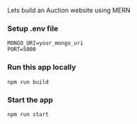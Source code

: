Lets build an Auction website using MERN


### Setup .env file

[](https://github.com/pizzosta/my-mern-app/blob/master/README.md#setup-env-file)

```shell
MONGO_URI=your_mongo_uri
PORT=5000
```

### Run this app locally

[](https://github.com/pizzosta/my-mern-app/blob/master/README.md#run-this-app-locally)

```shell
npm run build
```

### Start the app

[](https://github.com/pizzosta/my-mern-app/blob/master/README.md#start-the-app)

```shell
npm run start
```

